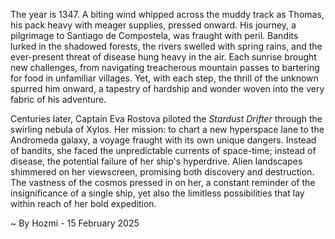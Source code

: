 
The year is 1347.  A biting wind whipped across the muddy track as Thomas, his pack heavy with meager supplies, pressed onward.  His journey, a pilgrimage to Santiago de Compostela, was fraught with peril.  Bandits lurked in the shadowed forests, the rivers swelled with spring rains, and the ever-present threat of disease hung heavy in the air. Each sunrise brought new challenges, from navigating treacherous mountain passes to bartering for food in unfamiliar villages.  Yet, with each step, the thrill of the unknown spurred him onward, a tapestry of hardship and wonder woven into the very fabric of his adventure.


Centuries later,  Captain Eva Rostova piloted the *Stardust Drifter* through the swirling nebula of Xylos.  Her mission: to chart a new hyperspace lane to the Andromeda galaxy, a voyage fraught with its own unique dangers.  Instead of bandits, she faced the unpredictable currents of space-time; instead of disease, the potential failure of her ship's hyperdrive.  Alien landscapes shimmered on her viewscreen, promising both discovery and destruction.  The vastness of the cosmos pressed in on her, a constant reminder of the insignificance of a single ship, yet also the limitless possibilities that lay within reach of her bold expedition.

~ By Hozmi - 15 February 2025
